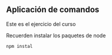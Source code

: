 ## Aplicación de comandos

Este es el ejercicio del curso

Recuerden instalar los paquetes de node

```
npm instal
```